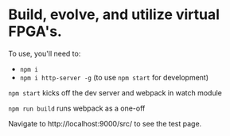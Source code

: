 # Build, evolve, and utilize virtual FPGA's.

To use, you'll need to:

* `npm i`
* `npm i http-server -g` (to use `npm start` for development)

`npm start` kicks off the dev server and webpack in watch module

`npm run build` runs webpack as a one-off

Navigate to http://localhost:9000/src/ to see the test page.
